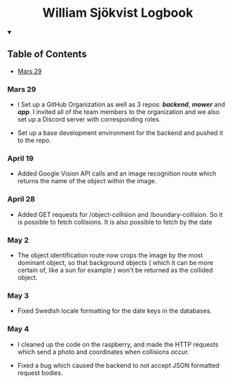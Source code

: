 <h1 align="center">William Sjökvist Logbook</h1>


<details open="open">
  <summary><h2>Table of Contents</h2></summary>

- [Mars 29](#Mars-29-(29/2/22))

</details>

### Mars 29

- I Set up a GitHub Organization as well as 3 repos: ***backend***, ***mower*** and ***app***. I invited all of the team members to the organization and we also set up a Discord server with corresponding roles.

- Set up a base development environment for the backend and pushed it to the repo. 

### April 19

- Added Google Vision API calls and an image recognition route which returns the name of the object within the image.

### April 28

- Added GET requests for /object-collision and /boundary-collision. So it is possible to fetch collisions. It is also possible to fetch by the date 

### May 2

- The object identification route now crops the image by the most dominant object, so that background objects ( which it can be more certain of, like a sun for example ) won't be returned as the collided object.

### May 3

- Fixed Swedish locale formatting for the date keys in the databases.

### May 4

- I cleaned up the code on the raspberry, and made the HTTP requests which send a photo and coordinates when collisions occur. 

- Fixed a bug which caused the backend to not accept JSON formatted request bodies.
